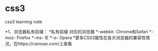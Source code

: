# css3
css3 learning note

*1、浏览器私有前缀：
*私有前缀	对应的浏览器
*-webkit-	Chrome和Safari
*-moz-	    Firefox
*-ms-	    IE
*-o-	      Opera
*更多CSS3属性在各大浏览器的兼容性情况，在https://caniuse.com/上查看
